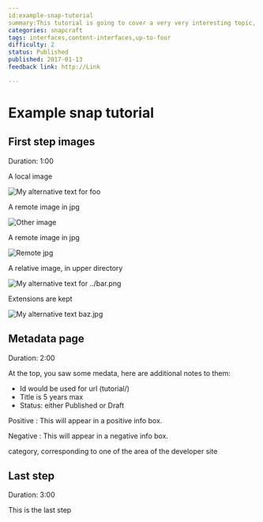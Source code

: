 ```yaml
---
id:example-snap-tutorial
summary:This tutorial is going to cover a very very interesting topic, but the summary have to stay under 26 words
categories: snapcraft
tags: interfaces,content-interfaces,up-to-four
difficulty: 2
status: Published
published: 2017-01-13
feedback link: http://Link

---
```


# Example snap tutorial

## First step images
Duration: 1:00

A local image

![My alternative text for foo](foo.png)

A remote image in jpg

![Other image](https://wiki.videolan.org/images/Ubuntu-logo.png)

A remote image in jpg

![Remote jpg](https://design.ubuntu.com/wp-content/uploads/bcce/cof_orange_hex.jpg)

A relative image, in upper directory

![My alternative text for ../bar.png](../bar.png)

Extensions are kept

![My alternative text baz.jpg](baz.jpg)

## Metadata page
Duration: 2:00

At the top, you saw some medata, here are additional notes to them:
* Id would be used for url (tutorial/<id>)
* Title is 5 years max
* Status: either Published or Draft

Positive
: This will appear in a positive info box.

Negative
: This will appear in a negative info box.

category, corresponding to one of the area of the developer site

## Last step
Duration: 3:00

This is the last step
